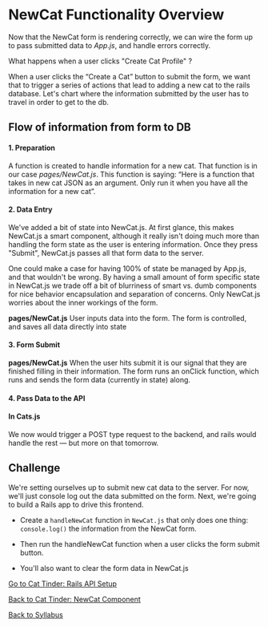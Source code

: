 # NewCat Functionality Overview

Now that the NewCat form is rendering correctly, we can wire the form up to pass submitted data to *App.js*, and handle errors correctly.

What happens when a user clicks "Create Cat Profile" ?

When a user clicks the “Create a Cat” button to submit the form, we want that to trigger a series of actions that lead to adding a new cat to the rails database. Let's chart where the information submitted by the user has to travel in order to get to the db.

## Flow of information from form to DB
#### 1. Preparation

A function is created to handle information for a new cat. That function is in our case *pages/NewCat.js*. This function is saying: “Here is a function that takes in new cat JSON as an argument. Only run it when you have all the information for a new cat”.

#### 2. Data Entry
We've added a bit of state into NewCat.js.  At first glance, this makes NewCat.js a smart component, although it really isn't doing much more than handling the form state as the user is entering information.  Once they press "Submit", NewCat.js passes all that form data to the server.

One could make a case for having 100% of state be managed by App.js, and that wouldn't be wrong.  By having a small amount of form specific state in NewCat.js we trade off a bit of blurriness of smart vs. dumb components for nice behavior encapsulation  and separation of concerns.  Only NewCat.js worries about the inner workings of the form.

**pages/NewCat.js**
User inputs data into the form. The form is controlled, and saves all data directly into state

#### 3. Form Submit

**pages/NewCat.js**
When the user hits submit it is our signal that they are finished filling in their information. The form runs an onClick function, which runs and sends the form data (currently in state) along.

#### 4. Pass Data to the API

#### In Cats.js
We now would trigger a POST type request to the backend, and rails would handle the rest — but more on that tomorrow.

## Challenge
We're setting ourselves up to submit new cat data to the server.  For now, we'll just console log out the data submitted on the form.  Next, we're going to build a Rails app to drive this frontend.

* Create a `handleNewCat` function in `NewCat.js` that only does one thing: `console.log()` the information from the NewCat form.

* Then run the handleNewCat function when a user clicks the form submit button.

* You'll also want to clear the form data in NewCat.js


[Go to Cat Tinder: Rails API Setup](../backend/api_intro.md)

[Back to Cat Tinder: NewCat Component](./cat-create.md)

[Back to Syllabus](../../README.md)
